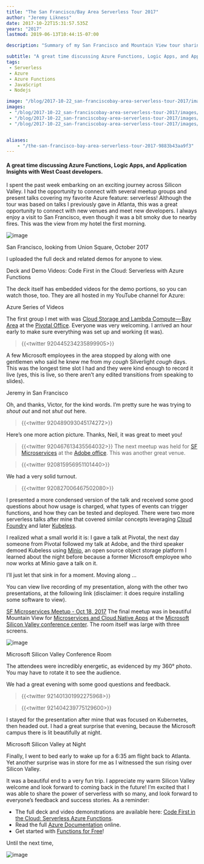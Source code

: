 ```yaml
---
title: "The San Francisco/Bay Area Serverless Tour 2017"
author: "Jeremy Likness"
date: 2017-10-22T15:31:57.535Z
years: "2017"
lastmod: 2019-06-13T10:44:15-07:00

description: "Summary of my San Francisco and Mountain View tour sharing serverless  Azure Functions, Logic Apps, and Application Insights with West Coast developers."

subtitle: "A great time discussing Azure Functions, Logic Apps, and Application Insights with West Coast developers."
tags:
 - Serverless 
 - Azure 
 - Azure Functions 
 - JavaScript 
 - Nodejs 

image: "/blog/2017-10-22_san-franciscobay-area-serverless-tour-2017/images/1.jpeg" 
images:
 - "/blog/2017-10-22_san-franciscobay-area-serverless-tour-2017/images/1.jpeg" 
 - "/blog/2017-10-22_san-franciscobay-area-serverless-tour-2017/images/2.jpeg" 
 - "/blog/2017-10-22_san-franciscobay-area-serverless-tour-2017/images/3.gif" 


aliases:
    - "/the-san-francisco-bay-area-serverless-tour-2017-9883b43aa9f3"
---
```


#### A great time discussing Azure Functions, Logic Apps, and Application Insights with West Coast developers.

I spent the past week embarking on an exciting journey across Silicon Valley. I had the opportunity to connect with several meetup groups and present talks covering my favorite Azure feature: serverless! Although the tour was based on talks I previously gave in Atlanta, this was a great opportunity to connect with new venues and meet new developers. I always enjoy a visit to San Francisco, even though it was a bit smoky due to nearby fires. This was the view from my hotel the first morning.



![image](/blog/2017-10-22_san-franciscobay-area-serverless-tour-2017/images/1.jpeg)

San Francisco, looking from Union Square, October 2017

I uploaded the full deck and related demos for anyone to view.




Deck and Demo Videos: Code First in the Cloud: Serverless with Azure Functions



The deck itself has embedded videos for the demo portions, so you can watch those, too. They are all hosted in my YouTube channel for Azure:




Azure Series of Videos



The first group I met with was [Cloud Storage and Lambda Compute — Bay Area](https://www.meetup.com/Cloud-Storage-Bay-Area/) at the [Pivotal Office](https://www.google.com/maps/place/Pivotal/@37.7834656,-122.4068843,18z/data=!4m8!1m2!2m1!1spivotal+san+francisco!3m4!1s0x808580887d690df7:0x108e933f003c99e3!8m2!3d37.7818416!4d-122.403956). Everyone was very welcoming. I arrived an hour early to make sure everything was set up and working (it was).

> {{<twitter 920445234235899905>}}


A few Microsoft employees in the area stopped by along with one gentlemen who said he knew me from my _cough_ Silverlight _cough_ days. This was the longest time slot I had and they were kind enough to record it live (yes, this is live, so there aren’t any edited transitions from speaking to slides).




Jeremy in San Francisco



Oh, and thanks, Victor, for the kind words. I’m pretty sure he was trying to _shout out_ and not _shut out_ here.

> {{<twitter 920489093045174272>}}


Here’s one more action picture. Thanks, Neil, it was great to meet you!

> {{<twitter 920467613435564032>}}
The next meetup was held for [SF Microservices](https://www.meetup.com/SF-Microservices/events/243921541/) at the [Adobe office](https://www.google.com/maps/place/Adobe+-+San+Francisco/@37.771136,-122.4038287,17z/). This was another great venue.

> {{<twitter 920815956951101440>}}


We had a very solid turnout.

> {{<twitter 920827006467502080>}}


I presented a more condensed version of the talk and received some good questions about how usage is charged, what types of events can trigger functions, and how they can be tested and deployed. There were two more serverless talks after mine that covered similar concepts leveraging [Cloud Foundry](https://www.cloudfoundry.org/) and later [Kubeless](http://kubeless.io/).

I realized what a small world it is: I gave a talk at Pivotal, the next day someone from Pivotal followed my talk at Adobe, and the third speaker demoed Kubeless using [Minio](https://minio.io/), an open source object storage platform I learned about the night before because a former Microsoft employee who now works at Minio gave a talk on it.

I’ll just let that sink in for a moment. Moving along …

You can view live recording of my presentation, along with the other two presentations, at the following link (disclaimer: it does require installing some software to view).

[SF Microservices Meetup - Oct 18, 2017](https://my.adobeconnect.com/pve9jldkwita/)
The final meetup was in beautiful Mountain View for [Microservices and Cloud Native Apps](https://www.meetup.com/microservices/events/243498016/) at the [Microsoft Silicon Valley conference center](https://www.google.com/maps/place/Microsoft/@37.3706966,-122.0459336,13z/). The room itself was large with three screens.




![image](/blog/2017-10-22_san-franciscobay-area-serverless-tour-2017/images/2.jpeg)

Microsoft Silicon Valley Conference Room



The attendees were incredibly energetic, as evidenced by my 360° photo. You may have to rotate it to see the audience.






We had a great evening with some good questions and feedback.

> {{<twitter 921401301992275968>}}

> {{<twitter 921404239775129600>}}


I stayed for the presentation after mine that was focused on Kubernetes, then headed out. I had a great surprise that evening, because the Microsoft campus there is lit beautifully at night.


Microsoft Silicon Valley at Night



Finally, I went to bed early to wake up for a 6:35 am flight back to Atlanta. Yet another surprise was in store for me as I witnessed the sun rising over Silicon Valley.




It was a beautiful end to a very fun trip. I appreciate my warm Silicon Valley welcome and look forward to coming back in the future! I’m excited that I was able to share the power of serverless with so many, and look forward to everyone’s feedback and success stories. As a reminder:

*   The full deck and video demonstrations are available here: [Code First in the Cloud: Serverless Azure Functions](https://www.slideshare.net/jeremylikness/code-first-with-serverless-azure-functions-81068288).
*   Read the full [Azure Documentation](https://jlik.me/go-azdocs) online.
*   Get started with [Functions for Free](https://jlik.me/bod)!

Until the next time,




![image](/blog/2017-10-22_san-franciscobay-area-serverless-tour-2017/images/3.gif)
